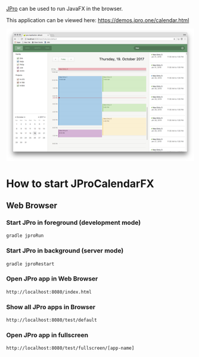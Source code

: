 
[JPro](https://www.jpro.one/) can be used to run JavaFX in the browser.

This application can be viewed here: https://demos.jpro.one/calendar.html

![alt text](screen.png "Screenshot")


# How to start JProCalendarFX #


## Web Browser ##

### Start JPro in foreground (development mode) ###

```
gradle jproRun
```


### Start JPro in background (server mode) ###

```
gradle jproRestart
```


### Open JPro app in Web Browser ###
```
http://localhost:8080/index.html
```

### Show all JPro apps in Browser ####
```
http://localhost:8080/test/default
```

### Open JPro app in fullscreen ####
```
http://localhost:8080/test/fullscreen/[app-name]
```


